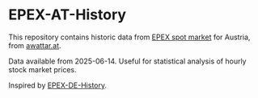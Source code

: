 # EPEX-AT-History

This repository contains historic data from [EPEX spot market](https://www.epexspot.com) for Austria, from [awattar.at](https://www.awattar.at/services/api).

Data available from 2025-06-14. Useful for statistical analysis of hourly stock market prices.

Inspired by [EPEX-DE-History](https://github.com/elgohr/EPEX-DE-History).
